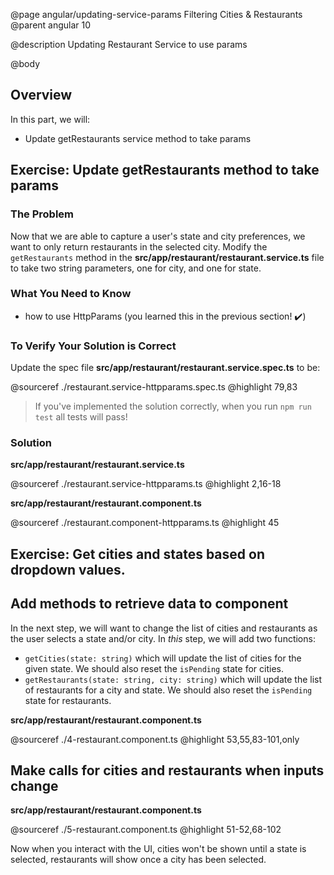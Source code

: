 @page angular/updating-service-params Filtering Cities & Restaurants
@parent angular 10

@description Updating Restaurant Service to use params

@body

## Overview

In this part, we will:

- Update getRestaurants service method to take params


## Exercise: Update getRestaurants method to take params

### The Problem

Now that we are able to capture a user's state and city preferences, we want to only return restaurants in the selected city. Modify the `getRestaurants` method in the __src/app/restaurant/restaurant.service.ts__ file to take two string parameters, one for city, and one for state.

### What You Need to Know

- how to use HttpParams (you learned this in the previous section! ✔️)

### To Verify Your Solution is Correct

Update the spec file  __src/app/restaurant/restaurant.service.spec.ts__ to be:

@sourceref ./restaurant.service-httpparams.spec.ts
@highlight 79,83

> If you've implemented the solution correctly, when you run `npm run test` all tests will pass!

### Solution

__src/app/restaurant/restaurant.service.ts__

@sourceref ./restaurant.service-httpparams.ts
@highlight 2,16-18

__src/app/restaurant/restaurant.component.ts__

@sourceref ./restaurant.component-httpparams.ts
@highlight 45


## Exercise: Get cities and states based on dropdown values.




## Add methods to retrieve data to component

In the next step, we will want to change the list of cities and restaurants
as the user selects a state and/or city.  In _this_ step, we will
add two functions:

- `getCities(state: string)` which will update the list of cities for
  the given state. We should also reset the `isPending` state for cities.
- `getRestaurants(state: string, city: string)` which will update the list of
  restaurants for a city and state. We should also reset the `isPending` state for restaurants.

__src/app/restaurant/restaurant.component.ts__

@sourceref ./4-restaurant.component.ts
@highlight 53,55,83-101,only

## Make calls for cities and restaurants when inputs change

__src/app/restaurant/restaurant.component.ts__

@sourceref ./5-restaurant.component.ts
@highlight 51-52,68-102

Now when you interact with the UI, cities won't be shown until a state is selected, restaurants will show once a city has been selected.
